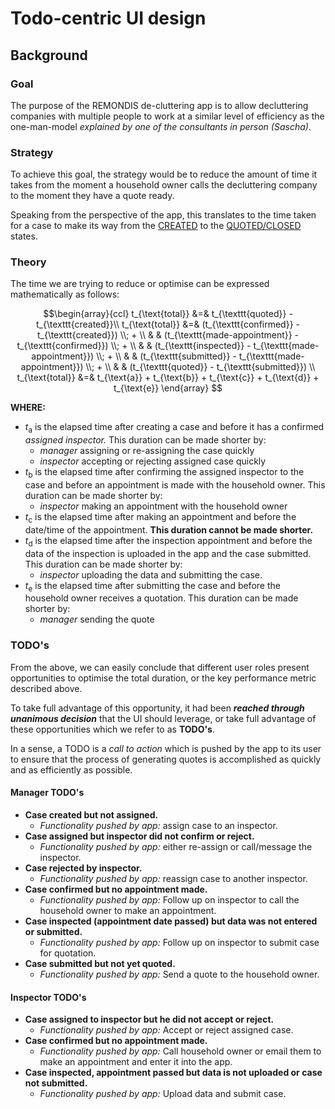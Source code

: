 # Todo-centric UI design

## Background

### Goal

The purpose of the REMONDIS de-cluttering app is to allow decluttering companies with multiple people to work at a similar level of efficiency as the one-man-model *explained by one of the consultants in person (Sascha)*.

### Strategy

To achieve this goal, the strategy would be to reduce the amount of time it takes from the moment a household owner calls the decluttering company to the moment they have a quote ready.

Speaking from the perspective of the app, this translates to the time taken for a case to make its way from the [CREATED](https://github.com/WildCodeSchool/2022-07-EN-Berlin-Remote1-Project3Planning#de-cluettering-case-states) to the [QUOTED/CLOSED](https://github.com/WildCodeSchool/2022-07-EN-Berlin-Remote1-Project3Planning#de-cluettering-case-states) states.

### Theory

The time we are trying to reduce or optimise can be expressed mathematically as follows:

$$\begin{array}{ccl}
t_{\text{total}} &=& t_{\texttt{quoted}} - t_{\texttt{created}}\\ 
t_{\text{total}} &=& (t_{\texttt{confirmed}} - t_{\texttt{created}}) \\; + \\
 & & (t_{\texttt{made-appointment}} - t_{\texttt{confirmed}}) \\; + \\ 
 & & (t_{\texttt{inspected}} - t_{\texttt{made-appointment}}) \\; + \\ 
 & & (t_{\texttt{submitted}} - t_{\texttt{made-appointment}}) \\; + \\ 
 & & (t_{\texttt{quoted}} - t_{\texttt{submitted}}) \\  
t_{\text{total}} &=& t_{\text{a}} + t_{\text{b}} + t_{\text{c}} + t_{\text{d}} + t_{\text{e}}
\end{array} $$

**WHERE:**
- $t_{\text{a}}$ is the elapsed time after creating a case and before it has a confirmed _assigned inspector._ This duration can be made shorter by:
  - _manager_ assigning or re-assigning the case quickly
  - _inspector_ accepting or rejecting assigned case quickly
- $t_{\text{b}}$ is the elapsed time after confirming the assigned inspector to the case and before an appointment is made with the household owner. This duration can be made shorter by:
  - _inspector_ making an appointment with the household owner
- $t_{\text{c}}$ is the elapsed time after making an appointment and before the date/time of the appointment. **This duration cannot be made shorter.**
- $t_{\text{d}}$ is the elapsed time after the inspection appointment and before the data of the inspection is uploaded in the app and the case submitted. This duration can be made shorter by:
  - _inspector_ uploading the data and submitting the case.
- $t_{\text{e}}$ is the elapsed time after submitting the case and before the household owner receives a quotation. This duration can be made shorter by:
  - _manager_ sending the quote

### TODO's

From the above, we can easily conclude that different user roles present opportunities to optimise the total duration, or the key performance metric described above.

To take full advantage of this opportunity, it had been ***reached through unanimous decision*** that the UI should leverage, or take full advantage of these opportunities which we refer to as **TODO's**.

In a sense, a TODO is a _call to action_ which is pushed by the app to its user to ensure that the process of generating quotes is accomplished as quickly and as efficiently as possible.

#### Manager TODO's
- **Case created but not assigned.** 
  - _Functionality pushed by app:_ assign case to an inspector.
- **Case assigned but inspector did not confirm or reject.**
  - _Functionality pushed by app:_ either re-assign or call/message the inspector.
- **Case rejected by inspector.** 
  - _Functionality pushed by app:_ reassign case to another inspector.
- **Case confirmed but no appointment made.**
  - _Functionality pushed by app:_ Follow up on inspector to call the household owner to make an appointment.
- **Case inspected (appointment date passed) but data was not entered or submitted.** 
  - _Functionality pushed by app:_ Follow up on inspector to submit case for quotation.
- **Case submitted but not yet quoted.**
  - _Functionality pushed by app:_ Send a quote to the household owner.

#### Inspector TODO's
- **Case assigned to inspector but he did not accept or reject.**
  - _Functionality pushed by app:_ Accept or reject assigned case.
- **Case confirmed but no appointment made.**
  - _Functionality pushed by app:_ Call household owner or email them to make an appointment and enter it into the app.
- **Case inspected, appointment passed but data is not uploaded or case not submitted.**
  - _Functionality pushed by app:_ Upload data and submit case.

